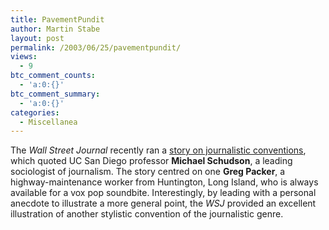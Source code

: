 ```yaml
---
title: PavementPundit
author: Martin Stabe
layout: post
permalink: /2003/06/25/pavementpundit/
views:
  - 9
btc_comment_counts:
  - 'a:0:{}'
btc_comment_summary:
  - 'a:0:{}'
categories:
  - Miscellanea
---
```

The *Wall Street Journal* recently ran a <a href="http://online.wsj.com/article_email/0,,SB105569204828218700,00.html" target="_top">story on journalistic conventions</a>, which quoted UC San Diego professor **Michael Schudson**, a leading sociologist of journalism. The story centred on one **Greg Packer**, a highway-maintenance worker from Huntington, Long Island, who is always available for a vox pop soundbite. Interestingly, by leading with a personal anecdote to illustrate a more general point, the *WSJ* provided an excellent illustration of another stylistic convention of the journalistic genre.